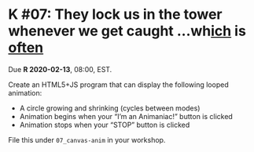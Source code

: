 # K #07: They lock us in the tower whenever we get caught ...wh[ich](https://web.archive.org/web/20171117021102/http://the-toast.net/2016/05/24/the-pitch-meeting-for-animaniacs/) is [often](https://en.wikipedia.org/wiki/Animaniacs)

Due **R 2020-02-13**, 08:00, EST.

Create an HTML5+JS program that can display the following looped animation:

- A circle growing and shrinking (cycles between modes)
- Animation begins when your “I’m an Animaniac!” button is clicked
- Animation stops when your “STOP” button is clicked

File this under `07_canvas-anim` in your workshop.
